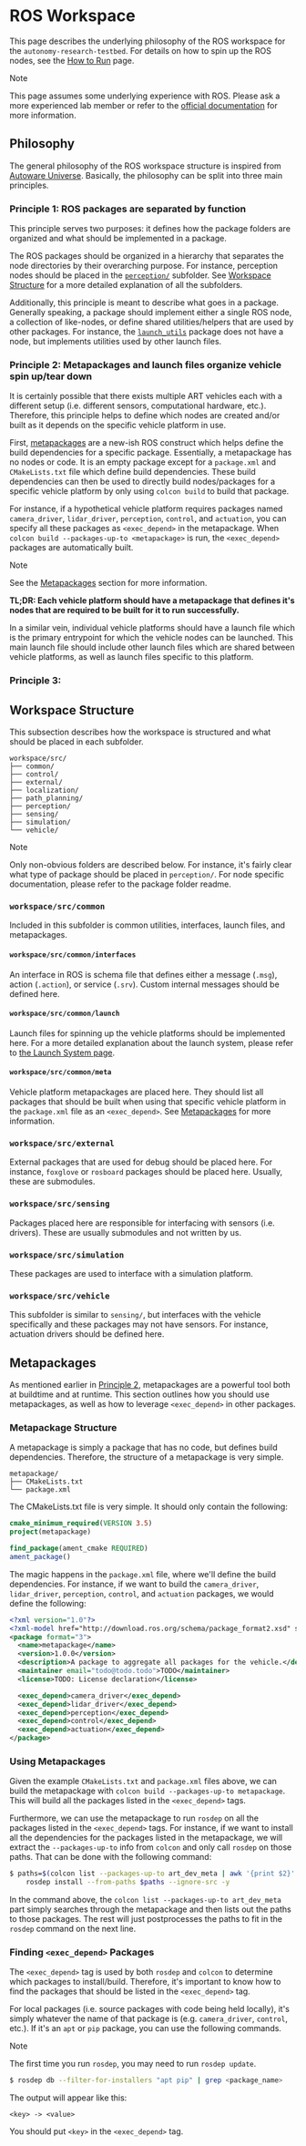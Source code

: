 # ROS Workspace

This page describes the underlying philosophy of the ROS workspace for the
`autonomy-research-testbed`. For details on how to spin up the ROS nodes, see the
[How to Run](./../usage/how_to_run.md) page.

> [!NOTE]
> This page assumes some underlying experience with ROS. Please ask a more experienced
> lab member or refer to the [official documentation](https://docs.ros.org) for more
> information.

## Philosophy

The general philosophy of the ROS workspace structure is inspired from
[Autoware Universe](https://github.com/autowarefoundation/autoware.universe.git).
Basically, the philosophy can be split into three main principles.

### Principle 1: ROS packages are separated by function

This principle serves two purposes: it defines how the package folders are organized and
what should be implemented in a package.

The ROS packages should be organized in a hierarchy that separates the node directories by their overarching purpose. For instance, perception nodes should be placed in the [`perception/`](./../../workspace/src/perception/) subfolder. See [Workspace Structure](#workspace-structure) for a more detailed explanation of all the
subfolders.

Additionally, this principle is meant to describe what goes in a package. Generally
speaking, a package should implement either a single ROS node, a collection of
like-nodes, or define shared utilities/helpers that are used by other packages. For
instance, the [`launch_utils`](./../../workspace/src/common/launch/launch_utils/) package
does not have a node, but implements utilities used by other launch files.

### Principle 2: Metapackages and launch files organize vehicle spin up/tear down

It is certainly possible that there exists multiple ART vehicles each with a different
setup (i.e. different sensors, computational hardware, etc.). Therefore, this principle
helps to define which nodes are created and/or built as it depends on the specific
vehicle platform in use.

First, [metapackages](https://wiki.ros.org/Metapackages) are a new-ish ROS construct which helps define the build dependencies for a specific package. Essentially, a metapackage has no nodes or code. It is an empty package except for a `package.xml` and `CMakeLists.txt` file which define build dependencies. These build dependencies can then be used to directly build nodes/packages for a specific vehicle platform by only using `colcon build` to build that package.

For instance, if a hypothetical vehicle platform requires packages named `camera_driver`, `lidar_driver`, `perception`, `control`, and `actuation`, you can specify all these packages as `<exec_depend>` in the metapackage. When `colcon build --packages-up-to <metapackage>` is run, the `<exec_depend>` packages are automatically built.

> [!NOTE]
> See the [Metapackages](#metapackages) section for more information.

**TL;DR: Each vehicle platform should have a metapackage that defines it's nodes that are required to be built for it to run successfully.**

In a similar vein, individual vehicle platforms should have a launch file which is the
primary entrypoint for which the vehicle nodes can be launched. This main launch file
should include other launch files which are shared between vehicle platforms, as well
as launch files specific to this platform.

### Principle 3:

## Workspace Structure

This subsection describes how the workspace is structured and what should be placed
in each subfolder.

```
workspace/src/
├── common/
├── control/
├── external/
├── localization/
├── path_planning/
├── perception/
├── sensing/
├── simulation/
└── vehicle/
```

> [!NOTE]
> Only non-obvious folders are described below. For instance, it's fairly clear what
> type of package should be placed in `perception/`. For node specific documentation,
> please refer to the package folder readme.

### `workspace/src/common`

Included in this subfolder is common utilities, interfaces, launch files, and
metapackages.

#### `workspace/src/common/interfaces`

An interface in ROS is schema file that defines either a message (`.msg`), action (`.action`), or service (`.srv`). Custom internal messages should be defined here.

#### `workspace/src/common/launch`

Launch files for spinning up the vehicle platforms should be implemented here. For a more detailed explanation about the launch system, please refer to [the Launch System page](./launch_system.md).

#### `workspace/src/common/meta`

Vehicle platform metapackages are placed here. They should list all packages that should be built when using that specific vehicle platform in the `package.xml` file as an `<exec_depend>`. See [Metapackages](#metapackages) for more information.

### `workspace/src/external`

External packages that are used for debug should be placed here. For instance,
`foxglove` or `rosboard` packages should be placed here. Usually, these are submodules.

### `workspace/src/sensing`

Packages placed here are responsible for interfacing with sensors (i.e. drivers).
These are usually submodules and not written by us.

### `workspace/src/simulation`

These packages are used to interface with a simulation platform.

### `workspace/src/vehicle`

This subfolder is similar to `sensing/`, but interfaces with the vehicle specifically
and these packages may not have sensors. For instance, actuation drivers should be
defined here.

## Metapackages

As mentioned earlier in [Principle 2](#principle-2-metapackages-and-launch-files-organize-vehicle-spin-uptear-down), metapackages are a powerful tool both at buildtime and at runtime. This section outlines how you should use metapackages, as well as how to leverage `<exec_depend>` in other packages.

### Metapackage Structure

A metapackage is simply a package that has no code, but defines build dependencies. Therefore, the structure of a metapackage is very simple.

```
metapackage/
├── CMakeLists.txt
└── package.xml
```

The CMakeLists.txt file is very simple. It should only contain the following:

```cmake
cmake_minimum_required(VERSION 3.5)
project(metapackage)

find_package(ament_cmake REQUIRED)
ament_package()
```

The magic happens in the `package.xml` file, where we'll define the build dependencies. For instance, if we want to build the `camera_driver`, `lidar_driver`, `perception`, `control`, and `actuation` packages, we would define the following:

```xml
<?xml version="1.0"?>
<?xml-model href="http://download.ros.org/schema/package_format2.xsd" schematypens="http://www.w3.org/2001/XMLSchema"?>
<package format="3">
  <name>metapackage</name>
  <version>1.0.0</version>
  <description>A package to aggregate all packages for the vehicle.</description>
  <maintainer email="todo@todo.todo">TODO</maintainer>
  <license>TODO: License declaration</license>

  <exec_depend>camera_driver</exec_depend>
  <exec_depend>lidar_driver</exec_depend>
  <exec_depend>perception</exec_depend>
  <exec_depend>control</exec_depend>
  <exec_depend>actuation</exec_depend>
</package>
```

### Using Metapackages

Given the example `CMakeLists.txt` and `package.xml` files above, we can build the metapackage with `colcon build --packages-up-to metapackage`. This will build all the packages listed in the `<exec_depend>` tags.

Furthermore, we can use the metapackage to run `rosdep` on all the packages listed in the `<exec_depend>` tags. For instance, if we want to install all the dependencies for the packages listed in the metapackage, we will extract the `--packages-up-to` info from `colcon` and only call `rosdep` on those paths. That can be done with the following command:

```bash
$ paths=$(colcon list --packages-up-to art_dev_meta | awk '{print $2}' | tr '\n' ' '); \
    rosdep install --from-paths $paths --ignore-src -y
```

In the command above, the `colcon list --packages-up-to art_dev_meta` part simply searches through the metapackage and then lists out the paths to those packages. The rest will just postprocesses the paths to fit in the `rosdep` command on the next line.

### Finding `<exec_depend>` Packages

The `<exec_depend>` tag is used by both `rosdep` and `colcon` to determine which packages to install/build. Therefore, it's important to know how to find the packages that should be listed in the `<exec_depend>` tag.

For local packages (i.e. source packages with code being held locally), it's simply whatever the name of that package is (e.g. `camera_driver`, `control`, etc.). If it's an `apt` or `pip` package, you can use the following commands.

> [!NOTE]
> The first time you run `rosdep`, you may need to run `rosdep update`.

```bash
$ rosdep db --filter-for-installers "apt pip" | grep <package_name>
```

The output will appear like this:

```
<key> -> <value>
```

You should put `<key>` in the `<exec_depend>` tag.
